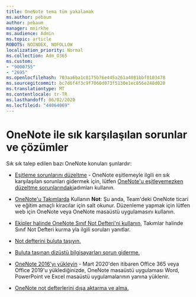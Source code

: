 ```yaml
---
title: OneNote tema tüm yakalamak
ms.author: pebaum
author: pebaum
manager: mnirkhe
ms.audience: Admin
ms.topic: article
ROBOTS: NOINDEX, NOFOLLOW
localization_priority: Normal
ms.collection: Adm_O365
ms.custom:
- "9000755"
- "2695"
ms.openlocfilehash: 703aa6ba1c8175b76e445a261a4081bbf0103478
ms.sourcegitcommit: bc7d6f4f3c9f7060d073f5130e1ec856e248d020
ms.translationtype: MT
ms.contentlocale: tr-TR
ms.lasthandoff: 06/02/2020
ms.locfileid: "44064069"
---
```

# <a name="common-issues-and-resolutions-with-onenote"></a>OneNote ile sık karşılaşılan sorunlar ve çözümler

Sık sık talep edilen bazı OneNote konuları şunlardır:

- [Eşitleme sorunlarını düzeltme](https://support.office.com/article/299495ef-66d1-448f-90c1-b785a6968d45) - OneNote eşitlemeyle ilgili en sık karşılaşılan sorunları gidermek için, lütfen [OneNote'u eşitleyemezken düzeltme sorunlarındaki](https://support.office.com/article/Fix-issues-when-you-can-t-sync-OneNote-299495ef-66d1-448f-90c1-b785a6968d45)adımları kullanın.

- [OneNote'u Takımlarda](https://support.microsoft.com/office/add-a-onenote-notebook-to-teams-0ec78cc3-ba3b-4279-a88e-aa40af9865c2) Kullanın **Not**: Şu anda, Team'deki OneNote ticari ve eğitim amaçlı kiracılar için salt okunur. Düzenleme yapmak için lütfen web için OneNote veya OneNote masaüstü uygulamasını kullanın.

- [Ekipler halinde OneNote Sınıf Not Defteri'ni kullanın,](https://support.office.com/article/bd77f11f-27cd-4d41-bfbd-2b11799f1440) Takımlar halinde Sınıf Not Defteri kurma yla ilgili soruları yanıtlar.

- [Not defterini buluta taşıyın.](https://support.office.com/article/d5c28b91-7b9c-45be-8f0c-529bdbba019a)

- [Buluta taşınan dizüstü bilgisayarları sorun giderme.](https://support.office.com/article/70528107-11dc-4f3f-b695-b150059dfd78)

- [OneNote 2016'yı yükleyin](https://support.office.com/article/c08068d8-b517-4464-9ff2-132cb9c45c08) - Mart 2020'den itibaren Office 365 veya Office 2019'u yüklediğinizde, OneNote masaüstü uygulaması Word, PowerPoint ve Excel masaüstü uygulamalarının yanına yüklenir.

- [OneNote not defterlerini dışa aktarma ve alma.](https://support.office.com/article/a4b60da5-8f33-464e-b1ba-b95ce540f309)
